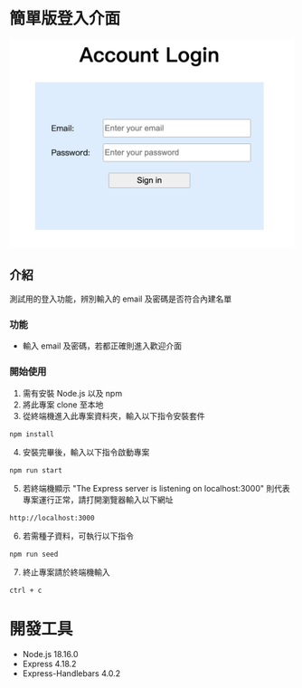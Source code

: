 # 簡單版登入介面
![Image](./images/image.png)

## 介紹
測試用的登入功能，辨別輸入的 email 及密碼是否符合內建名單

### 功能
- 輸入 email 及密碼，若都正確則進入歡迎介面

### 開始使用
1. 需有安裝 Node.js 以及 npm
2. 將此專案 clone 至本地
3. 從終端機進入此專案資料夾，輸入以下指令安裝套件
```
npm install
```
4. 安裝完畢後，輸入以下指令啟動專案
```
npm run start
```
5. 若終端機顯示 "The Express server is listening on localhost:3000" 則代表專案運行正常，請打開瀏覽器輸入以下網址
```
http://localhost:3000
```
6. 若需種子資料，可執行以下指令
```
npm run seed
```
7. 終止專案請於終端機輸入
```
ctrl + c
```
# 開發工具
- Node.js 18.16.0
- Express 4.18.2
- Express-Handlebars 4.0.2